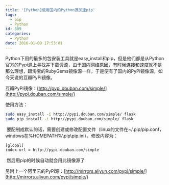 ```yaml
---
title: '[Python]使用国内的Python源加速pip'
tags:
  - pip
  - Python
id: 809
categories:
  - Python
date: 2016-01-09 17:53:01
---
```


Python下用的最多的包安装工具就是easy_install和pip，但是他们都是从Python官方的Pypi源上寻找并下载资源，由于国内网络原因，有时候连接和速度就不是那么理想，跟淘宝的RubyGems镜像源一样，于是便有了国内的PyPi镜像源，如今天说的豆瓣PyPi镜像。

豆瓣PyPi镜像：[http://pypi.douban.com/simple/](http://pypi.douban.com/simple/)

使用方法：
```sh
sudo easy_install -i http://pypi.douban.com/simple/ flask 
sudo pip install -i http://pypi.douban.com/simple/ flask
```


 要配制成默认的话，需要创建或修改配置文件（linux的文件在~/.pip/pip.conf，windows在%HOMEPATH%\pip\pip.ini），修改内容为：
```default
[global]
index-url = http://pypi.douban.com/simple
```


 然后用pip的时候自动就会用此镜像源了

另附上一个阿里云的PyPi源：[http://mirrors.aliyun.com/pypi/simple/](http://mirrors.aliyun.com/pypi/simple/)